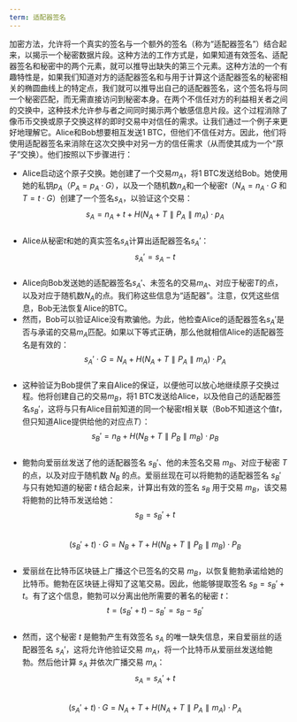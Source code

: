 ```yaml
---
term: 适配器签名
---
```


加密方法，允许将一个真实的签名与一个额外的签名（称为“适配器签名”）结合起来，以揭示一个秘密数据片段。这种方法的工作方式是，如果知道有效签名、适配器签名和秘密中的两个元素，就可以推导出缺失的第三个元素。这种方法的一个有趣特性是，如果我们知道对方的适配器签名和与用于计算这个适配器签名的秘密相关的椭圆曲线上的特定点，我们就可以推导出自己的适配器签名，这个签名将与同一个秘密匹配，而无需直接访问到秘密本身。在两个不信任对方的利益相关者之间的交换中，这种技术允许参与者之间同时揭示两个敏感信息片段。这个过程消除了像币币交换或原子交换这样的即时交易中对信任的需求。让我们通过一个例子来更好地理解它。Alice和Bob想要相互发送1 BTC，但他们不信任对方。因此，他们将使用适配器签名来消除在这次交换中对另一方的信任需求（从而使其成为一个“原子”交换）。他们按照以下步骤进行：
* Alice启动这个原子交换。她创建了一个交易$m_A$，将1 BTC发送给Bob。她使用她的私钥$p_A$（$P_A = p_A \cdot G$），以及一个随机数$n_A$和一个秘密$t$（$N_A = n_A \cdot G$ 和 $T = t \cdot G$）创建了一个签名$s_A$，以验证这个交易：
$$s_A = n_A + t + H(N_A + T \parallel P_A \parallel m_A) \cdot p_A$$
&nbsp;
* Alice从秘密$t$和她的真实签名$s_A$计算出适配器签名$s_A'$：
$$s_A' = s_A - t$$
&nbsp;
* Alice向Bob发送她的适配器签名$s_A'$、未签名的交易$m_A$、对应于秘密$T$的点，以及对应于随机数$N_A$的点。我们称这些信息为“适配器”。注意，仅凭这些信息，Bob无法恢复Alice的BTC。
* 然而，Bob可以验证Alice没有欺骗他。为此，他检查Alice的适配器签名$s_A'$是否与承诺的交易$m_A$匹配。如果以下等式正确，那么他就相信Alice的适配器签名是有效的：
$$s_A' \cdot G = N_A + H(N_A + T \parallel P_A \parallel m_A) \cdot P_A$$
&nbsp;
* 这种验证为Bob提供了来自Alice的保证，以便他可以放心地继续原子交换过程。他将创建自己的交易$m_B$，将1 BTC发送给Alice，以及他自己的适配器签名$s_B'$，这将与只有Alice目前知道的同一个秘密$t$相关联（Bob不知道这个值$t$，但只知道Alice提供给他的对应点$T$）：$$s_B' = n_B + H(N_B + T \parallel P_B \parallel m_B) \cdot p_B$$
&nbsp;
* 鲍勃向爱丽丝发送了他的适配器签名 $s_B'$、他的未签名交易 $m_B$、对应于秘密 $T$ 的点，以及对应于随机数 $N_B$ 的点。爱丽丝现在可以将鲍勃的适配器签名 $s_B'$ 与只有她知道的秘密 $t$ 结合起来，计算出有效的签名 $s_B$ 用于交易 $m_B$，该交易将鲍勃的比特币发送给她：$$s_B = s_B' + t$$
&nbsp;
$$(s_B' + t) \cdot G = N_B + T + H(N_B + T \parallel P_B \parallel m_B) \cdot P_B$$
&nbsp;
* 爱丽丝在比特币区块链上广播这个已签名的交易 $m_B$，以恢复鲍勃承诺给她的比特币。鲍勃在区块链上得知了这笔交易。因此，他能够提取签名 $s_B = s_B' + t$。有了这个信息，鲍勃可以分离出他所需要的著名的秘密 $t$：
$$t = (s_B' + t) - s_B' = s_B - s_B'$$
&nbsp;
* 然而，这个秘密 $t$ 是鲍勃产生有效签名 $s_A$ 的唯一缺失信息，来自爱丽丝的适配器签名 $s_A'$，这将允许他验证交易 $m_A$，将一个比特币从爱丽丝发送给鲍勃。然后他计算 $s_A$ 并依次广播交易 $m_A$：$$s_A = s_A' + t$$
&nbsp;
$$(s_A' + t) \cdot G = N_A + T + H(N_A + T \parallel P_A \parallel m_A) \cdot P_A$$